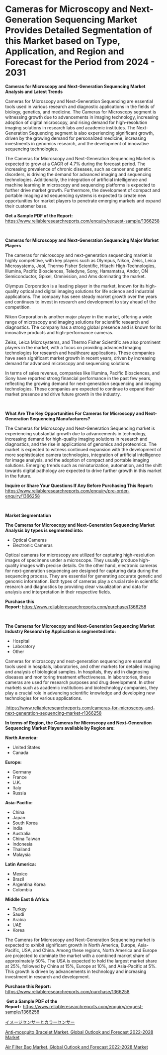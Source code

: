 <p><h1>Cameras for Microscopy and Next-Generation Sequencing Market Provides Detailed Segmentation of this Market based on Type, Application, and Region and Forecast for the Period from 2024 - 2031</h1></p><p><strong>Cameras for Microscopy and Next-Generation Sequencing Market Analysis and Latest Trends</strong></p>
<p><p>Cameras for Microscopy and Next-Generation Sequencing are essential tools used in various research and diagnostic applications in the fields of biology, genetics, and medicine. The Cameras for Microscopy segment is witnessing growth due to advancements in imaging technology, increasing adoption of digital microscopy, and rising demand for high-resolution imaging solutions in research labs and academic institutes. The Next-Generation Sequencing segment is also experiencing significant growth, driven by the growing demand for personalized medicine, increasing investments in genomics research, and the development of innovative sequencing technologies.</p><p>The Cameras for Microscopy and Next-Generation Sequencing Market is expected to grow at a CAGR of 4.7% during the forecast period. The increasing prevalence of chronic diseases, such as cancer and genetic disorders, is driving the demand for advanced imaging and sequencing technologies. Additionally, the integration of artificial intelligence and machine learning in microscopy and sequencing platforms is expected to further drive market growth. Furthermore, the development of compact and portable imaging and sequencing systems is expected to create new opportunities for market players to penetrate emerging markets and expand their customer base.</p></p>
<p><strong>Get a Sample PDF of the Report:&nbsp;</strong> <a href="https://www.reliableresearchreports.com/enquiry/request-sample/1366258">https://www.reliableresearchreports.com/enquiry/request-sample/1366258</a></p>
<p>&nbsp;</p>
<p><strong>Cameras for Microscopy and Next-Generation Sequencing Major Market Players</strong></p>
<p><p>The cameras for microscopy and next-generation sequencing market is highly competitive, with key players such as Olympus, Nikon, Zeiss, Leica Microsystems, Jeol, Thermo Fisher Scientific, Hitachi High-Technologies, Illumina, Pacific Biosciences, Teledyne, Sony, Hamamatsu, Andor, ON Semiconductor, Gpixel, Omnivision, and Ams dominating the market.</p><p>Olympus Corporation is a leading player in the market, known for its high-quality optical and digital imaging solutions for life science and industrial applications. The company has seen steady market growth over the years and continues to invest in research and development to stay ahead of the competition.</p><p>Nikon Corporation is another major player in the market, offering a wide range of microscopy and imaging solutions for scientific research and diagnostics. The company has a strong global presence and is known for its innovative products and high-performance cameras.</p><p>Zeiss, Leica Microsystems, and Thermo Fisher Scientific are also prominent players in the market, with a focus on providing advanced imaging technologies for research and healthcare applications. These companies have seen significant market growth in recent years, driven by increasing demand for advanced microscopy and sequencing solutions.</p><p>In terms of sales revenue, companies like Illumina, Pacific Biosciences, and Sony have reported strong financial performance in the past few years, reflecting the growing demand for next-generation sequencing and imaging technologies. These companies are expected to continue to expand their market presence and drive future growth in the industry.</p></p>
<p>&nbsp;</p>
<p><strong>What Are The Key Opportunities For Cameras for Microscopy and Next-Generation Sequencing Manufacturers?</strong></p>
<p><p>The Cameras for Microscopy and Next-Generation Sequencing market is experiencing substantial growth due to advancements in technology, increasing demand for high-quality imaging solutions in research and diagnostics, and the rise in applications of genomics and proteomics. The market is expected to witness continued expansion with the development of more sophisticated camera technologies, integration of artificial intelligence for image analysis, and the adoption of compact and portable imaging solutions. Emerging trends such as miniaturization, automation, and the shift towards digital pathology are expected to drive further growth in this market in the future.</p></p>
<p><strong>Inquire or Share Your Questions If Any Before Purchasing This Report:</strong> <a href="https://www.reliableresearchreports.com/enquiry/pre-order-enquiry/1366258">https://www.reliableresearchreports.com/enquiry/pre-order-enquiry/1366258</a></p>
<p>&nbsp;</p>
<p><strong>Market Segmentation</strong></p>
<p><strong>The Cameras for Microscopy and Next-Generation Sequencing Market Analysis by types is segmented into:</strong></p>
<p><ul><li>Optical Cameras</li><li>Electronic Cameras</li></ul></p>
<p><p>Optical cameras for microscopy are utilized for capturing high-resolution images of specimens under a microscope. They usually produce high-quality images with precise details. On the other hand, electronic cameras for next-generation sequencing are designed for capturing data during the sequencing process. They are essential for generating accurate genetic and genomic information. Both types of cameras play a crucial role in scientific research and diagnostics by providing clear visualization and data for analysis and interpretation in their respective fields.</p></p>
<p><strong>Purchase this Report:&nbsp;</strong><a href="https://www.reliableresearchreports.com/purchase/1366258">https://www.reliableresearchreports.com/purchase/1366258</a></p>
<p>&nbsp;</p>
<p><strong>The Cameras for Microscopy and Next-Generation Sequencing Market Industry Research by Application is segmented into:</strong></p>
<p><ul><li>Hospital</li><li>Laboratory</li><li>Other</li></ul></p>
<p><p>Cameras for microscopy and next-generation sequencing are essential tools used in hospitals, laboratories, and other markets for detailed imaging and analysis of biological samples. In hospitals, they aid in diagnosing diseases and monitoring treatment effectiveness. In laboratories, these cameras are used for research purposes and drug development. In other markets such as academic institutions and biotechnology companies, they play a crucial role in advancing scientific knowledge and developing new technologies for various applications.</p></p>
<p><a href="https://www.reliableresearchreports.com/cameras-for-microscopy-and-next-generation-sequencing-market-r1366258">&nbsp;https://www.reliableresearchreports.com/cameras-for-microscopy-and-next-generation-sequencing-market-r1366258</a></p>
<p><strong>In terms of Region, the Cameras for Microscopy and Next-Generation Sequencing Market Players available by Region are:</strong></p>
<p>
    <p> <strong> North America: </strong>
        <ul>
            <li>United States</li>
            <li>Canada</li>
        </ul>
        </p> 
    <p> <strong> Europe: </strong>
        <ul>
            <li>Germany</li>
            <li>France</li>
            <li>U.K.</li>
            <li>Italy</li>
            <li>Russia</li>
        </ul>
        </p> 
    <p> <strong> Asia-Pacific: </strong>
        <ul>
            <li>China</li>
            <li>Japan</li>
            <li>South Korea</li>
            <li>India</li>
            <li>Australia</li>
            <li>China Taiwan</li>
            <li>Indonesia</li>
            <li>Thailand</li>
            <li>Malaysia</li>
        </ul>
        </p> 
    <p> <strong> Latin America: </strong>
        <ul>
            <li>Mexico</li>
            <li>Brazil</li>
            <li>Argentina Korea</li>
            <li>Colombia</li>
        </ul>
        </p> 
    <p> <strong> Middle East & Africa: </strong>
        <ul>
            <li>Turkey</li>
            <li>Saudi</li>
            <li>Arabia</li>
            <li>UAE</li>
            <li>Korea</li>
        </ul>
    </p>
    </p>
<p><p>The Cameras for Microscopy and Next-Generation Sequencing market is expected to exhibit significant growth in North America, Europe, Asia-Pacific, USA, and China. Among these regions, North America and Europe are projected to dominate the market with a combined market share of approximately 50%. The USA is expected to hold the largest market share at 25%, followed by China at 15%, Europe at 10%, and Asia-Pacific at 5%. This growth is driven by advancements in technology and increasing investment in research and development.</p></p>
<p><strong>Purchase this Report: </strong><a href="https://www.reliableresearchreports.com/purchase/1366258">https://www.reliableresearchreports.com/purchase/1366258</a></p>
<p>&nbsp;<strong>Get a Sample PDF of the Report:&nbsp;&nbsp;</strong><a href="https://www.reliableresearchreports.com/enquiry/request-sample/1366258">https://www.reliableresearchreports.com/enquiry/request-sample/1366258</a></p>
<p><strong></strong></p>
<p><p><a href="https://github.com/JanickJohns/Market-Research-Report-List-2/blob/main/7752245124018.md">イメージセンサーとカラーセンサー</a></p><p><a href="https://github.com/FredaSauer/Market-Research-Report-List-1/blob/main/anti-mosquito-bracelet-market-global-outlook-and-forecast-2022-2028-market.md">Anti-mosquito Bracelet Market, Global Outlook and Forecast 2022-2028 Market</a></p><p><a href="https://github.com/arabintang013/Market-Research-Report-List-1/blob/main/air-filter-bag-market-global-outlook-and-forecast-2022-2028-market.md">Air Filter Bag Market, Global Outlook and Forecast 2022-2028 Market</a></p></p>